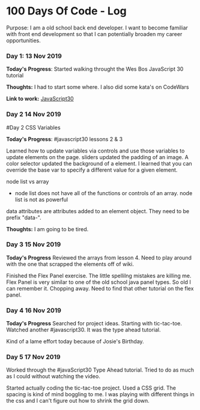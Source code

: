 # 100 Days Of Code - Log

Purpose: I am a old school back end developer.  I want to become familiar with front end development so that I can potentially broaden my career opportunities.

### Day 1: 13 Nov 2019

**Today's Progress**: Started walking throught the Wes Bos JavaScript 30 tutorial

**Thoughts:** I had to start some where.  I also did some kata's on CodeWars

**Link to work:** [JavaScript30](https://javascript30.com/)

### Day 2 14 Nov 2019

#Day 2 CSS Variables

**Today's Progress**: #javascript30 lessons 2 & 3 

Learned how to update variables via controls and use those variables to update elements on the page.  sliders updated the padding of an image.  A color selector updated the background of a element.  I learned that you can override the base var to specify a different value for a given element.

node list vs array 

   - node list does not have all of the functions or controls of an array.  node list is not as powerful

data attributes are attributes added to an element object.  They need to be prefix "data-".

**Thoughts:** I am going to be tired.

### Day 3 15 Nov 2019

**Today's Progress**
Reviewed the arrays from lesson 4.  Need to play around with the one that scrapped the elements off of wiki.

Finished the Flex Panel exercise.  The little spellilng mistakes are killing me.  Flex Panel is very similar to one of the old school java panel types. So  old I can remember it.  Chopping away.  Need to find that other tutorial on the flex panel.  

### Day 4 16 Nov 2019

**Today's Progress**
Searched for project ideas.  Starting with tic-tac-toe.  Watched another #javascript30.  It was the type ahead tutorial.

Kind of a lame effort today because of Josie's Birthday.

### Day 5 17 Nov 2019
Worked through the #javaScript30 Type Ahead tutorial.  Tried to do as much as I could without watching the video.  

Started actually coding the tic-tac-toe project.  Used a CSS grid.  The spacing is kind of mind boggling to me.  I was playing with different things in the css and I can't figure out how to shrink the grid down.




